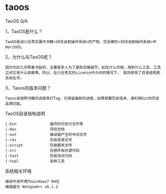 taoos
=====
TaoOS Q/A

1，TaoOS是什么？

    TaoOS是读川合秀实著作书籍<30天自制操作系统>的产物，完全模仿<30天自制操作系统>中HeribOS。 

2，为什么叫TaoOS呢？ 

	因为代码几乎照着书敲的，主要是本人为了避免忽略细节，如在什么时候，用到什么工具，工具之间又有什么依赖等，所以，在川合秀实的License中允许的情况下， 我将修改了目录结构和系统名字。

3，Taoos的版本问题？

	Taoos会按照书籍的进度来打Tag，只保留最新的进度，如果想要历史版本，请利用Git的历史追溯功能。


TaoOS目录结构说明

	|-bin				最终的可执行文件等				
	|-doc				项目文档	
	|-out				编译器产生的中间文件
	|-res				存放资源文件
	|-script			存放脚本文件
	|-src   			存放所有的源代码
	|-test				存放测试代码
	|-tool				各种工具


系统相关环境

	编译开发环境为windows7 64位
	编辑器为 Notepad++ v6.1.2
  
